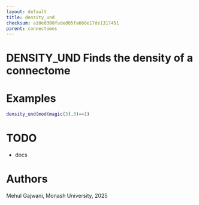```yaml
---
layout: default
title: density_und
checksum: a10e0308faded05fa660e17de1317451
parent: connectomes
---
```



 
# DENSITY_UND Finds the density of a connectome
 
# Examples
```matlab
density_und(mod(magic(3),3)==1)
```
 
# TODO
-  docs 
 
# Authors

Mehul Gajwani, Monash University, 2025

